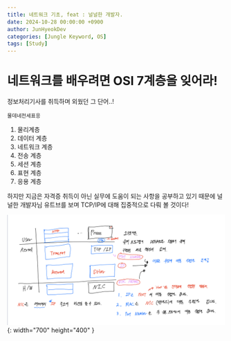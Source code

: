 ```yaml
---
title: 네트워크 기초, feat : 널널한 개발자.
date: 2024-10-28 00:00:00 +0900
author: JunHyeokDev
categories: [Jungle Keyword, OS]
tags: [Study]
---
```


# 네트워크를 배우려면 OSI 7계층을 잊어라!

정보처리기사를 취득하며 외웠던 그 단어..!

`물데네전세표응`

1. 물리계층
2. 데이터 계층
3. 네트워크 계층
4. 전송 계층
5. 세션 계층
6. 표현 계층
7. 응용 계층

하지만 지금은 자격증 취득이 아닌 실무에 도움이 되는 사항을 공부하고 있기 때문에 널널한 개발자님 유트브를 보며 TCP/IP에 대해 집중적으로 다뤄 볼 것이다!


![Desktop View](/assets/network_1.jpeg){: width="700" height="400" }

